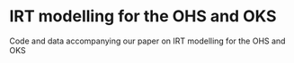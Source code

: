 # IRT modelling for the OHS and OKS
 Code and data accompanying our paper on IRT modelling for the OHS and OKS
